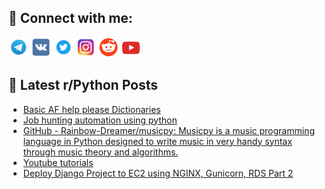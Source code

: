 ## 🔎 Connect with me:
[<img src="https://github.com/bullbesh/bullbesh/blob/main/images/Telegram.png" width="32" height="32" />](https://t.me/bullbesh)
[<img src="https://github.com/bullbesh/bullbesh/blob/main/images/VK.png" width="32" height="32" />](https://vk.com/bullbesh)
[<img src="https://github.com/bullbesh/bullbesh/blob/main/images/Twitter.png" width="32" height="32" />](https://twitter.com/bullbesh1)
[<img src="https://github.com/bullbesh/bullbesh/blob/main/images/Instagram.png" width="32" height="32" />](https://www.instagram.com/bullbesh)
[<img src="https://github.com/bullbesh/bullbesh/blob/main/images/Reddit.png" width="32" height="32" />](https://www.reddit.com/user/bullbesh)
[<img src="https://github.com/bullbesh/bullbesh/blob/main/images/YouTube.png" width="32" height="32" />](https://www.youtube.com/channel/UCtfjRs6uzgq5mfm8S06WTcg)

## 📕 Latest r/Python Posts
<!-- BLOG-POST-LIST:START -->
- [Basic AF help please Dictionaries](https://www.reddit.com/r/Python/comments/13shkc6/basic_af_help_please_dictionaries/)
- [Job hunting automation using python](https://www.reddit.com/r/Python/comments/13sgu7t/job_hunting_automation_using_python/)
- [GitHub - Rainbow-Dreamer/musicpy: Musicpy is a music programming language in Python designed to write music in very handy syntax through music theory and algorithms.](https://www.reddit.com/r/Python/comments/13sgneq/github_rainbowdreamermusicpy_musicpy_is_a_music/)
- [Youtube tutorials](https://www.reddit.com/r/Python/comments/13se4jl/youtube_tutorials/)
- [Deploy Django Project to EC2 using NGINX, Gunicorn, RDS Part 2](https://www.reddit.com/r/Python/comments/13se02t/deploy_django_project_to_ec2_using_nginx_gunicorn/)
<!-- BLOG-POST-LIST:END -->
